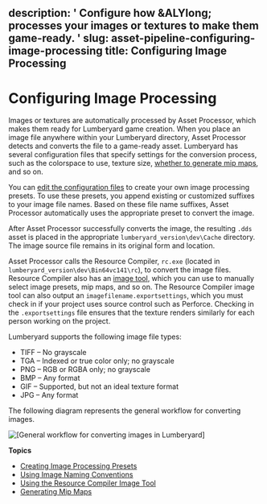 description: ' Configure how &ALYlong; processes your images or textures to make them
  game-ready. '
slug: asset-pipeline-configuring-image-processing
title: Configuring Image Processing
---
# Configuring Image Processing<a name="asset-pipeline-configuring-image-processing"></a>

Images or textures are automatically processed by Asset Processor, which makes them ready for Lumberyard game creation\. When you place an image file anywhere within your Lumberyard directory, Asset Processor detects and converts the file to a game\-ready asset\. Lumberyard has several configuration files that specify settings for the conversion process, such as the colorspace to use, texture size, [whether to generate mip maps](asset-pipeline-generating-mipmaps.md), and so on\. 

You can [edit the configuration files](asset-pipeline-creating-image-processing-presets.md#asset-pipeline-creating-presets-imagecompiler-rc) to create your own image processing presets\. To use these presets, you append existing or customized suffixes to your image file names\. Based on these file name suffixes, Asset Processor automatically uses the appropriate preset to convert the image\.

After Asset Processor successfully converts the image, the resulting `.dds` asset is placed in the appropriate `lumberyard_version\dev\Cache` directory\. The image source file remains in its original form and location\.

Asset Processor calls the Resource Compiler, `rc.exe` \(located in `lumberyard_version\dev\Bin64vc141\rc`\), to convert the image files\. Resource Compiler also has an [image tool](asset-pipeline-images-using-resourcecompiler-image-tool.md), which you can use to manually select image presets, mip maps, and so on\. The Resource Compiler image tool can also output an `imagefilename.exportsettings`, which you must check in if your project uses source control such as Perforce\. Checking in the `.exportsettings` file ensures that the texture renders similarly for each person working on the project\.

Lumberyard supports the following image file types:
+ TIFF – No grayscale
+ TGA – Indexed or true color only; no grayscale
+ PNG – RGB or RGBA only; no grayscale
+ BMP – Any format
+ GIF – Supported, but not an ideal texture format
+ JPG – Any format

The following diagram represents the general workflow for converting images\.

![\[General workflow for converting images in Lumberyard\]](/images/userguide/assets/pipeline/asset-pipeline-images.png)

**Topics**
+ [Creating Image Processing Presets](asset-pipeline-creating-image-processing-presets.md)
+ [Using Image Naming Conventions](asset-pipeline-using-image-naming-conventions.md)
+ [Using the Resource Compiler Image Tool](asset-pipeline-images-using-resourcecompiler-image-tool.md)
+ [Generating Mip Maps](asset-pipeline-generating-mipmaps.md)